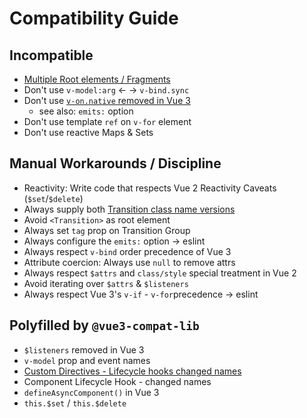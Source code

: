 # Compatibility Guide

## Incompatible

- [Multiple Root elements / Fragments](./multiple-root-elements.md)
- Don't use `v-model:arg` <- -> `v-bind.sync`
- Don't use [`v-on.native` removed in Vue 3](./v-on-native.md)
  - see also: `emits:` option
- Don't use template `ref` on `v-for` element
- Don't use reactive Maps & Sets

## Manual Workarounds / Discipline

- Reactivity: Write code that respects Vue 2 Reactivity Caveats (`$set`/`$delete`)
- Always supply both [Transition class name versions](./transition-class-names.md)
- Avoid `<Transition>` as root element
- Always set `tag` prop on Transition Group
- Always configure the `emits:` option -> eslint
- Always respect `v-bind` order precedence of Vue 3
- Attribute coercion: Always use `null` to remove attrs
- Always respect `$attrs` and `class/style` special treatment in Vue 2
- Avoid iterating over `$attrs` & `$listeners`
- Always respect Vue 3's `v-if` - `v-for`precedence -> eslint

## Polyfilled by `@vue3-compat-lib`

- `$listeners` removed in Vue 3
- `v-model` prop and event names
- [Custom Directives - Lifecycle hooks changed names](./custom-directives.md)
- Component Lifecycle Hook - changed names
- `defineAsyncComponent()` in Vue 3
- `this.$set` / `this.$delete`

